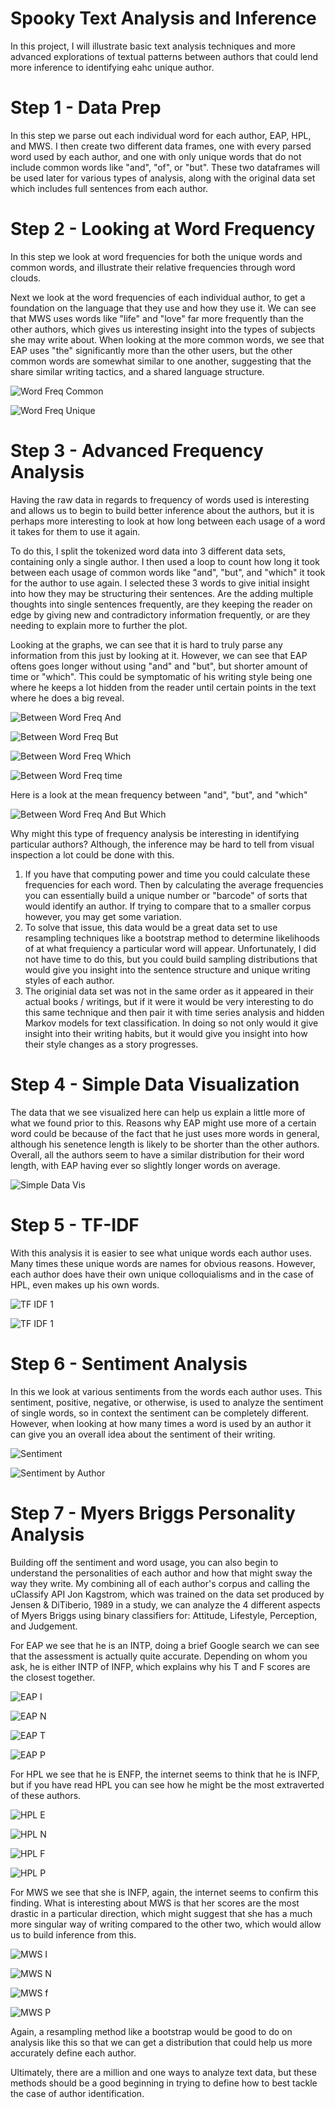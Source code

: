 # Spooky Text Analysis and Inference #
In this project, I will illustrate basic text analysis techniques and more advanced explorations of textual patterns between authors that could lend more inference to identifying eahc unique author. 

# Step 1 - Data Prep #
In this step we parse out each individual word for each author, EAP, HPL, and MWS. I then create two different data frames, one with every parsed word used by each author, and one with only unique words that do not include common words like "and", "of", or "but". These two dataframes will be used later for various types of analysis, along with the original data set which includes full sentences from each author. 

# Step 2 - Looking at Word Frequency #
In this step we look at word frequencies for both the unique words and common words, and illustrate their relative frequencies through word clouds. 

Next we look at the word frequencies of each individual author, to get a foundation on the language that they use and how they use it. We can see that MWS uses words like "life" and "love" far more frequently than the other authors, which gives us interesting insight into the types of subjects she may write about. When looking at the more common words, we see that EAP uses "the" significantly more than the other users, but the other common words are somewhat similar to one another, suggesting that the share similar writing tactics, and a shared language structure. 

![Word Freq Common](figs/word_freq_com.png)

![Word Freq Unique](figs/word_freq_uni.png)

# Step 3 - Advanced Frequency Analysis #
Having the raw data in regards to frequency of words used is interesting and allows us to begin to build better inference about the authors, but it is perhaps more interesting to look at how long between each usage of a word it takes for them to use it again. 

To do this, I split the tokenized word data into 3 different data sets, containing only a single author. I then used a loop to count how long it took between each usage of common words like "and", "but", and "which" it took for the author to use again. I selected these 3 words to give initial insight into how they may be structuring their sentences. Are the adding multiple thoughts into single sentences frequently, are they keeping the reader on edge by giving new and contradictory information frequently, or are they needing to explain more to further the plot. 

Looking at the graphs, we can see that it is hard to truly parse any information from this just by looking at it. However, we can see that EAP oftens goes longer without using "and" and "but", but shorter amount of time or "which". This could be symptomatic of his writing style being one where he keeps a lot hidden from the reader until certain points in the text where he does a big reveal. 

![Between Word Freq And](figs/auth_and.png)

![Between Word Freq But](figs/auth_but.png)

![Between Word Freq Which](figs/auth_which.png)

![Between Word Freq time](figs/auth_time.png)

Here is a look at the mean frequency between "and", "but", and "which"

![Between Word Freq And But Which](figs/and_but_which.png)

Why might this type of frequency analysis be interesting in identifying particular authors? Although, the inference may be hard to tell from visual inspection a lot could be done with this. 

1. If you have that computing power and time you could calculate these frequencies for each word. Then by calculating the average frequencies you can essentially build a unique number or "barcode" of sorts that would identify an author. If trying to compare that to a smaller corpus however, you may get some variation. 
2. To solve that issue, this data would be a great data set to use resampling techniques like a bootstrap method to determine likelihoods of at what frequiency a particular word will appear. Unfortunately, I did not have time to do this, but you could build sampling distributions that would give you insight into the sentence structure and unique writing styles of each author. 
3. The originial data set was not in the same order as it appeared in their actual books / writings, but if it were it would be very interesting to do this same technique and then pair it with time series analysis and hidden Markov models for text classification. In doing so not only would it give insight into their writing habits, but it would give you insight into how their style changes as a story progresses. 

# Step 4 - Simple Data Visualization #
The data that we see visualized here can help us explain a little more of what we found prior to this. Reasons why EAP might use more of a certain word could be because of the fact that he just uses more words in general, although his senetence length is likely to be shorter than the other authors. Overall, all the authors seem to have a similar distribution for their word length, with EAP having ever so slightly longer words on average. 

![Simple Data Vis](figs/distr.png)

# Step 5 - TF-IDF #
With this analysis it is easier to see what unique words each author uses. Many times these unique words are names for obvious reasons. However, each author does have their own unique colloquialisms and in the case of HPL, even makes up his own words. 

![TF IDF 1](figs/tf_idf.png)

![TF IDF 1](figs/tf_idf2.png)

# Step 6 - Sentiment Analysis #
In this we look at various sentiments from the words each author uses. This sentiment, positive, negative, or otherwise, is used to analyze the sentiment of single words, so in context the sentiment can be completely different. However, when looking at how many times a word is used by an author it can give you an overall idea about the sentiment of their writing. 

![Sentiment](figs/sentiment.png)

![Sentiment by Author](figs/auth_sentiment.png)

# Step 7 - Myers Briggs Personality Analysis #
Building off the sentiment and word usage, you can also begin to understand the personalities of each author and how that might sway the way they write. My combining all of each author's corpus and calling the uClassify API Jon Kagstrom, which was trained on the data set produced by Jensen & DiTiberio, 1989 in a study, we can analyze the 4 different aspects of Myers Briggs using binary classifiers for: Attitude, Lifestyle, Perception, and Judgement.

For EAP we see that he is an INTP, doing a brief Google search we can see that the assessment is actually quite accurate. Depending on whom you ask, he is either INTP of INFP, which explains why his T and F scores are the closest together. 

![EAP I](figs/eap_i.png)

![EAP N](figs/eap_n.png)

![EAP T](figs/eap_t.png)

![EAP P](figs/eap_p.png)

For HPL we see that he is ENFP, the internet seems to think that he is INFP, but if you have read HPL you can see how he might be the most extraverted of these authors. 

![HPL E](figs/hpl_e.png)

![HPL N](figs/hpl_n.png)

![HPL F](figs/hpl_f.png)

![HPL P](figs/hpl_p.png)

For MWS we see that she is INFP, again, the internet seems to confirm this finding. What is interesting about MWS is that her scores are the most drastic in a particular direction, which might suggest that she has a much more singular way of writing compared to the other two, which would allow us to build inference from this. 

![MWS I](figs/mws_i.png)

![MWS N](figs/mws_n.png)

![MWS f](figs/mws_f.png)

![MWS P](figs/mws_p.png)

Again, a resampling method like a bootstrap would be good to do on analysis like this so that we can get a distribution that could help us more accurately define each author. 

Ultimately, there are a million and one ways to analyze text data, but these methods should be a good beginning in trying to define how to best tackle the case of author identification. 
